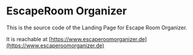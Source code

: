 # EscapeRoom Organizer

This is the source code of the Landing Page for Escape Room Organizer.

It is reachable at [https://www.escaperoomorganizer.de](https://www.escaperoomorganizer.de)
